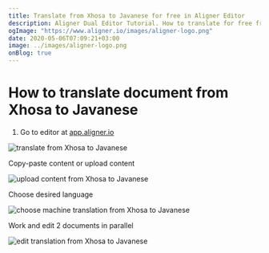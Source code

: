 ```yaml
---
title: Translate from Xhosa to Javanese for free in Aligner Editor
description: Aligner Dual Editor Tutorial. How to translate for free from Xhosa to Javanese. Aligner is multilingual document management platform. 
ogImage: "https://www.aligner.io/images/aligner-logo.png"
date: 2020-05-06T07:09:21+03:00
image: ../images/aligner-logo.png
onBlog: true
---
```


# How to translate document from Xhosa to Javanese

1. Go to editor at [app.aligner.io](https://app.aligner.io "Aligner App web page")

![translate from Xhosa to Javanese](../aligner-blank-editor.png "translate from Xhosa to Javanese")

Copy-paste content or upload content

![upload content from Xhosa to Javanese](../aligner-uploaded-document.png "upload content from Xhosa to Javanese")

Choose desired language

![choose machine translation from Xhosa to Javanese](../aligner-language-dropdown.png "choose machine translation from Xhosa to Javanese")

Work and edit 2 documents in parallel

![edit translation from Xhosa to Javanese](../aligner-double-sitded-editor.png "edit translation from Xhosa to Javanese")

